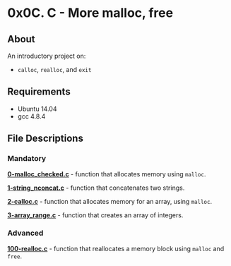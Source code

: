 # 0x0C. C - More malloc, free
## About
An introductory project on:
- `calloc`, `realloc`, and `exit`
## Requirements
- Ubuntu 14.04
- gcc 4.8.4
## File Descriptions
### Mandatory
**[0-malloc_checked.c](0-malloc_checked.c)** - function that allocates memory using `malloc`.

**[1-string_nconcat.c](1-string_nconcat.c)** - function that concatenates two strings.

**[2-calloc.c](2-calloc.c)** - function that allocates memory for an array, using `malloc`.

**[3-array_range.c](3-array_range.c)** - function that creates an array of integers.

### Advanced
**[100-realloc.c](100-realloc.c)** - function that reallocates a memory block using `malloc` and `free`.